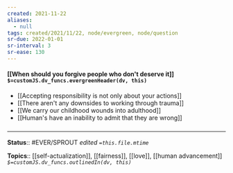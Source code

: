 ```yaml
---
created: 2021-11-22 
aliases:
  - null
tags: created/2021/11/22, node/evergreen, node/question 
sr-due: 2022-01-01
sr-interval: 3
sr-ease: 130
---
```


#### [[When should you forgive people who don't deserve it]] `$=customJS.dv_funcs.evergreenHeader(dv, this)`

- [[Accepting responsibility is not only about your actions]]
- [[There aren't any downsides to working through trauma]]
- [[We carry our childhood wounds into adulthood]]
- [[Human's have an inability to admit that they are wrong]]

### <hr class="footnote"/>

**Status**:: #EVER/SPROUT 
*edited `=this.file.mtime`*

**Topics**:: [[self-actualization]], [[fairness]], [[love]], [[human advancement]]
*`$=customJS.dv_funcs.outlinedIn(dv, this)`*
